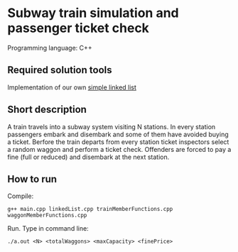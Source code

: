 # Subway train simulation and passenger ticket check

Programming language: C++

## Required solution tools

Implementation of our own [simple linked list](https://github.com/gkoursiounis/cpp/blob/master/train/linkedList.h)

## Short description

A train travels into a subway system visiting N stations. In every station passengers embark and disembark and
some of them have avoided buying a ticket. Berfore the train departs from every station ticket inspectors select a random waggon and perform a ticket check. Offenders are forced to pay a fine (full or reduced) and disembark at the next station.


## How to run
Compile:
```
g++ main.cpp linkedList.cpp trainMemberFunctions.cpp waggonMemberFunctions.cpp
```
Run. Type in command line:
```
./a.out <N> <totalWaggons> <maxCapacity> <finePrice>
```
